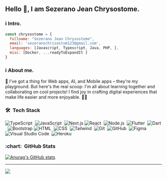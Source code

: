## Hello :wave:, I am Sezerano Jean Chrysostome.

### ℹ️ Intro.

```javascript
const chrysostome = {
  fullname: "Sezerano Jean Chrysostome",
  email: 'sezeranochrisostom123@gmail.com',
  languages: [Javascript, Typescript, Java, PHP, ],
  misc: [Docker, ...readyToExpandIt ]
}
```

### ℹ️ About me.

🌟 I've got a thing for Web apps, AI, and Mobile apps – they're my playground. But here's the real scoop: I'm all about learning together and collaborating on cool projects! I find joy in crafting digital experiences that make life easier and more enjoyable. 👩‍💻


### 🛠 &nbsp;Tech Stack

![TypeScript](https://img.shields.io/badge/-TypeScript-05122A?style=flat&logo=typescript)&nbsp;
![JavaScript](https://img.shields.io/badge/-JavaScript-05122A?style=flat&logo=javascript)&nbsp;
![Next.js](https://img.shields.io/badge/-Next.js-05122A?style=flat&logo=react)
![React](https://img.shields.io/badge/-React-05122A?style=flat&logo=react)&nbsp;
![Node.js](https://img.shields.io/badge/-Node.js-05122A?style=flat&logo=node.js)&nbsp;
![Flutter](https://img.shields.io/badge/-Flutter-05122A?style=flat&logo=flutter&logoColor=092E20)&nbsp;
![Dart](https://img.shields.io/badge/-Dart-05122A?style=flat&logo=dart)&nbsp;
![Bootstrap](https://img.shields.io/badge/-Bootstrap-05122A?style=flat&logo=bootstrap&logoColor=563D7C)
![HTML](https://img.shields.io/badge/-HTML-05122A?style=flat&logo=HTML5)&nbsp;
![CSS](https://img.shields.io/badge/-CSS-05122A?style=flat&logo=CSS3&logoColor=1572B6)&nbsp;
![Tailwind](https://img.shields.io/badge/-Tailwind-05122A?style=flat&logo=tailwind)&nbsp;
![Git](https://img.shields.io/badge/-Git-05122A?style=flat&logo=git)&nbsp;
![GitHub](https://img.shields.io/badge/-GitHub-05122A?style=flat&logo=github)&nbsp;
![Figma](https://img.shields.io/badge/-Figma-05122A?style=flat&logo=figma)
![Visual Studio Code](https://img.shields.io/badge/-Visual%20Studio%20Code-05122A?style=flat&logo=visual-studio-code&logoColor=007ACC)&nbsp;
![Heroku](https://img.shields.io/badge/-Heroku-05122A?style=flat&logo=heroku)&nbsp;

<h3> :chart: &nbsp;GitHub Stats </h3>

[![Anurag's GitHub stats](https://github-readme-stats.vercel.app/api?username=sezeranoJchrisostome&?count_private=true&theme=radical)](https://github.com/anuraghazra/github-readme-stats) 


---
[![](https://visitcount.itsvg.in/api?id=sezeranoJchrisostome&icon=0&color=0)](https://visitcount.itsvg.in)

